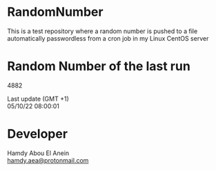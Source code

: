 # RandomNumber    
This is a test repository where a random number is pushed to a file automatically passwordless from a cron job in my Linux CentOS server    
# Random Number of the last run   
4882
      
Last update (GMT +1)    
05/10/22 08:00:01
# Developer    
Hamdy Abou El Anein   
hamdy.aea@protonmail.com
